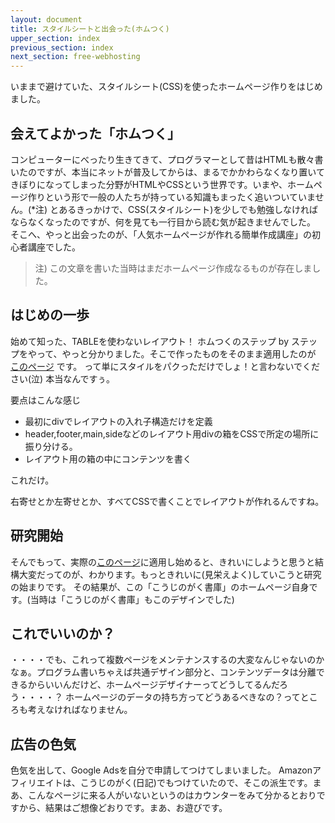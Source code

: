 ```yaml
---
layout: document
title: スタイルシートと出会った(ホムつく)
upper_section: index
previous_section: index
next_section: free-webhosting
---
```

いままで避けていた、スタイルシート(CSS)を使ったホームページ作りをはじめました。 

## 会えてよかった「ホムつく」
コンピューターにべったり生きてきて、プログラマーとして昔はHTMLも散々書いたのですが、本当にネットが普及してからは、まるでかかわらなくなり置いてきぼりになってしまった分野がHTMLやCSSという世界です。いまや、ホームページ作りという形で一般の人たちが持っている知識もまったく追いついていません。(*注)
とあるきっかけで、CSS(スタイルシート)を少しでも勉強しなければならなくなったのですが、何を見ても一行目から読む気が起きませんでした。
そこへ、やっと出会ったのが、「人気ホームページが作れる簡単作成講座」の初心者講座でした。 

> 注) この文章を書いた当時はまだホームページ作成なるものが存在しました。

## はじめの一歩
始めて知った、TABLEを使わないレイアウト！
ホムつくのステップ by ステップをやって、やっと分かりました。そこで作ったものをそのまま適用したのが [このページ][homutuku] です。
って単にスタイルをパクっただけでしょ！と言わないでください(泣) 本当なんですぅ。 

要点はこんな感じ

- 最初にdivでレイアウトの入れ子構造だけを定義
- header,footer,main,sideなどのレイアウト用divの箱をCSSで所定の場所に振り分ける。
- レイアウト用の箱の中にコンテンツを書く

これだけ。

右寄せとか左寄せとか、すべてCSSで書くことでレイアウトが作れるんですね。


## 研究開始
そんでもって、実際の[このページ][homutuku]に適用し始めると、きれいにしようと思うと結構大変だってのが、わかります。もっときれいに(見栄えよく)していこうと研究の始まりです。
その結果が、この「こうじのがく書庫」のホームページ自身です。(当時は「こうじのがく書庫」もこのデザインでした)

## これでいいのか？
・・・・でも、これって複数ページをメンテナンスするの大変なんじゃないのかなぁ。プログラム書いちゃえば共通デザイン部分と、コンテンツデータは分離できるからいいんだけど、ホームページデザイナーってどうしてるんだろう・・・・？
ホームページのデータの持ち方ってどうあるべきなの？ってところも考えなければなりません。 

## 広告の色気
色気を出して、Google Adsを自分で申請してつけてしまいました。 Amazonアフィリエイトは、こうじのがく(日記)でもつけていたので、そこの派生です。まあ、こんなページに来る人がいないというのはカウンターをみて分かるとおりですから、結果はご想像どおりです。まあ、お遊びです。 

[homutuku]: samples/homutuku.html
